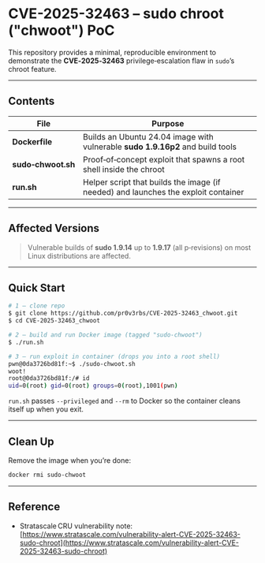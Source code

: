 # CVE-2025-32463 – sudo chroot ("chwoot") PoC

This repository provides a minimal, reproducible environment to demonstrate the **CVE‑2025‑32463** privilege‑escalation flaw in `sudo`’s chroot feature.

---

## Contents

| File               | Purpose                                                                            |
| ------------------ | ---------------------------------------------------------------------------------- |
| **Dockerfile**     | Builds an Ubuntu 24.04 image with vulnerable **sudo 1.9.16p2** and build tools     |
| **sudo‑chwoot.sh** | Proof‑of‑concept exploit that spawns a root shell inside the chroot                |
| **run.sh**         | Helper script that builds the image (if needed) and launches the exploit container |

---

## Affected Versions

> Vulnerable builds of **sudo 1.9.14** up to **1.9.17** (all p‑revisions) on most Linux distributions are affected.

---

## Quick Start

```bash
# 1 – clone repo
$ git clone https://github.com/pr0v3rbs/CVE-2025-32463_chwoot.git
$ cd CVE-2025-32463_chwoot

# 2 – build and run Docker image (tagged "sudo-chwoot")
$ ./run.sh

# 3 – run exploit in container (drops you into a root shell)
pwn@0da3726bd81f:~$ ./sudo-chwoot.sh
woot!
root@0da3726bd81f:/# id
uid=0(root) gid=0(root) groups=0(root),1001(pwn)
```

`run.sh` passes `--privileged` and `--rm` to Docker so the container cleans itself up when you exit.

---

## Clean Up

Remove the image when you’re done:

```bash
docker rmi sudo-chwoot
```

---

## Reference

- Stratascale CRU vulnerability note: [https://www.stratascale.com/vulnerability-alert-CVE-2025-32463-sudo-chroot](https://www.stratascale.com/vulnerability-alert-CVE-2025-32463-sudo-chroot)

